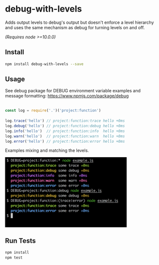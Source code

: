 # debug-with-levels

Adds output levels to debug's output but doesn't enforce a level hierarchy and uses the same mechanism as debug for turning levels on and off.

_(Requires node >=10.0.0)_

## Install

```bash
npm install debug-with-levels --save
```

## Usage

See debug package for DEBUG environment variable examples and message formatting: https://www.npmjs.com/package/debug

```js

const log = require('.')('project:function')

log.trace('hello') // project:function:trace hello +0ms
log.debug('hello') // project:function:debug hello +0ms
log.info('hello')  // project:function:info  hello +0ms
log.warn('hello')  // project:function:warn  hello +0ms
log.error('hello') // project:function:error hello +0ms

```

Examples mixing and matching the levels.

<kbd><img src="example.png" width="400"></kbd>

## Run Tests

```bash
npm install
npm test
```
